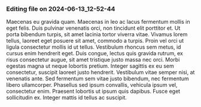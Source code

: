 

### Editing file on 2024-06-13_12-52-44

Maecenas eu gravida quam. Maecenas in leo ac lacus fermentum mollis in eget felis. Duis pulvinar venenatis orci, non tincidunt elit porttitor et. Ut porta bibendum turpis, sit amet lacinia tortor viverra vitae. Vivamus lorem tellus, laoreet eget posuere sit amet, commodo a turpis. Proin vel orci ut ligula consectetur mollis id ut tellus. Vestibulum rhoncus sem metus, id cursus enim hendrerit eget. Duis congue, lectus quis gravida rutrum, ex risus consectetur augue, sit amet tristique justo massa nec orci. Morbi egestas magna ut neque lobortis pretium. Integer sagittis ex eu sem consectetur, suscipit laoreet justo hendrerit. Vestibulum vitae semper nisi, at venenatis ante. Sed fermentum sem vitae justo bibendum, nec fermentum libero ullamcorper. Phasellus sed ipsum convallis, vehicula ipsum vel, consectetur enim. Praesent lobortis ut ipsum quis dapibus. Fusce eget sollicitudin ex. Integer mattis id tellus ac suscipit.


